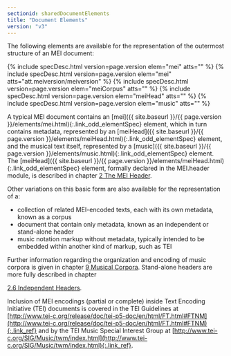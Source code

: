 ```yaml
---
sectionid: sharedDocumentElements
title: "Document Elements"
version: "v3"
---
```




The following elements are available for the representation of the outermost structure
of
an MEI document:



{% include specDesc.html version=page.version elem="mei" atts="" %}
{% include specDesc.html version=page.version elem="mei" atts="att.meiversion/meiversion" %}
{% include specDesc.html version=page.version elem="meiCorpus" atts="" %}
{% include specDesc.html version=page.version elem="meiHead" atts="" %}
{% include specDesc.html version=page.version elem="music" atts="" %}



A typical MEI document contains an [mei]({{ site.baseurl }}/{{ page.version }}/elements/mei.html){:.link_odd_elementSpec} element, which in turn
contains metadata, represented by an [meiHead]({{ site.baseurl }}/{{ page.version }}/elements/meiHead.html){:.link_odd_elementSpec} element, and the musical
text itself, represented by a [music]({{ site.baseurl }}/{{ page.version }}/elements/music.html){:.link_odd_elementSpec} element. The [meiHead]({{ site.baseurl }}/{{ page.version }}/elements/meiHead.html){:.link_odd_elementSpec} element, formally declared in the MEI.header module, is described in chapter
<a class="link_ptr" title="The MEI Header" href="{{ site.baseurl }}/{{ page.version }}/guidelines/header.html">2 The MEI Header</a>.

Other variations on this basic form are also available for the representation of a:


- collection of related MEI-encoded texts, each with its own metadata, known as a
corpus
- document that contain only metadata, known as an independent or stand-alone
header
- music notation markup without metadata, typically intended to be embedded within
another kind of markup, such as TEI

Further information regarding the organization and encoding of music corpora is given
in
chapter 
<a class="link_ptr" title="Musical Corpora" href="{{ site.baseurl }}/{{ page.version }}/guidelines/corpus.html">9 Musical Corpora</a>. Stand-alone headers are more fully described in chapter

<a class="link_ptr" title="Independent Headers" href="{{ site.baseurl }}/{{ page.version }}/guidelines/header.html#headerIndependentHeader">2.6 Independent Headers</a>.

Inclusion of MEI encodings (partial or complete) inside Text Encoding Initiative (TEI)
documents is covered in the TEI Guidelines at [http://www.tei-c.org/release/doc/tei-p5-doc/en/html/FT.html#FTNM](http://www.tei-c.org/release/doc/tei-p5-doc/en/html/FT.html#FTNM){:.link_ref} and by the TEI
Music Special Interest Group at [http://www.tei-c.org/SIG/Music/twm/index.html](http://www.tei-c.org/SIG/Music/twm/index.html){:.link_ref}.

